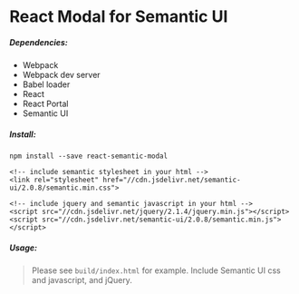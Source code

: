 React Modal for Semantic UI
===========================

##### Dependencies:
- Webpack
- Webpack dev server
- Babel loader
- React
- React Portal
- Semantic UI

##### Install:
    npm install --save react-semantic-modal

    <!-- include semantic stylesheet in your html -->
    <link rel="stylesheet" href="//cdn.jsdelivr.net/semantic-ui/2.0.8/semantic.min.css">

    <!-- include jquery and semantic javascript in your html -->
    <script src="//cdn.jsdelivr.net/jquery/2.1.4/jquery.min.js"></script>
    <script src="//cdn.jsdelivr.net/semantic-ui/2.0.8/semantic.min.js"></script>
    
##### Usage:
> Please see `build/index.html` for example. Include Semantic UI css and javascript, and jQuery.
